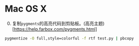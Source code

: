 # Mac OS X

0. 复制`pygments`的高亮代码到剪贴板。(高亮主题)[https://help.farbox.com/pygments.html]
```sh
pygmentize -O full,style=colorful -f rtf test.py | pbcopy
```

